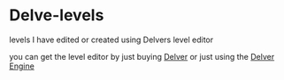 # Delve-levels
levels I have edited or created using Delvers level editor

you can get the level editor by just buying [Delver](https://store.steampowered.com/app/249630/Delver/) or just using the [Delver Engine](https://github.com/Interrupt/delverengine)
